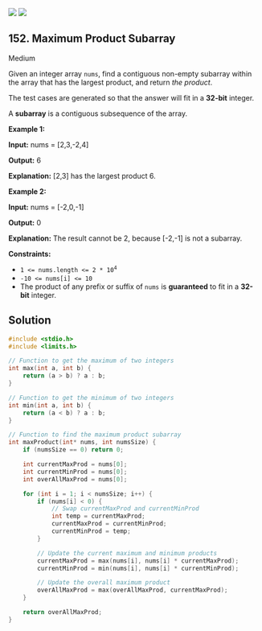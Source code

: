 [![](https://img.shields.io/github/stars/javadev/LeetCode-in-All?label=Stars&style=flat-square)](https://github.com/javadev/LeetCode-in-All)
[![](https://img.shields.io/github/forks/javadev/LeetCode-in-All?label=Fork%20me%20on%20GitHub%20&style=flat-square)](https://github.com/javadev/LeetCode-in-All/fork)

## 152\. Maximum Product Subarray

Medium

Given an integer array `nums`, find a contiguous non-empty subarray within the array that has the largest product, and return _the product_.

The test cases are generated so that the answer will fit in a **32-bit** integer.

A **subarray** is a contiguous subsequence of the array.

**Example 1:**

**Input:** nums = [2,3,-2,4]

**Output:** 6

**Explanation:** [2,3] has the largest product 6.

**Example 2:**

**Input:** nums = [-2,0,-1]

**Output:** 0

**Explanation:** The result cannot be 2, because [-2,-1] is not a subarray.

**Constraints:**

*   <code>1 <= nums.length <= 2 * 10<sup>4</sup></code>
*   `-10 <= nums[i] <= 10`
*   The product of any prefix or suffix of `nums` is **guaranteed** to fit in a **32-bit** integer.

## Solution

```c
#include <stdio.h>
#include <limits.h>

// Function to get the maximum of two integers
int max(int a, int b) {
    return (a > b) ? a : b;
}

// Function to get the minimum of two integers
int min(int a, int b) {
    return (a < b) ? a : b;
}

// Function to find the maximum product subarray
int maxProduct(int* nums, int numsSize) {
    if (numsSize == 0) return 0;

    int currentMaxProd = nums[0];
    int currentMinProd = nums[0];
    int overAllMaxProd = nums[0];

    for (int i = 1; i < numsSize; i++) {
        if (nums[i] < 0) {
            // Swap currentMaxProd and currentMinProd
            int temp = currentMaxProd;
            currentMaxProd = currentMinProd;
            currentMinProd = temp;
        }

        // Update the current maximum and minimum products
        currentMaxProd = max(nums[i], nums[i] * currentMaxProd);
        currentMinProd = min(nums[i], nums[i] * currentMinProd);

        // Update the overall maximum product
        overAllMaxProd = max(overAllMaxProd, currentMaxProd);
    }

    return overAllMaxProd;
}
```